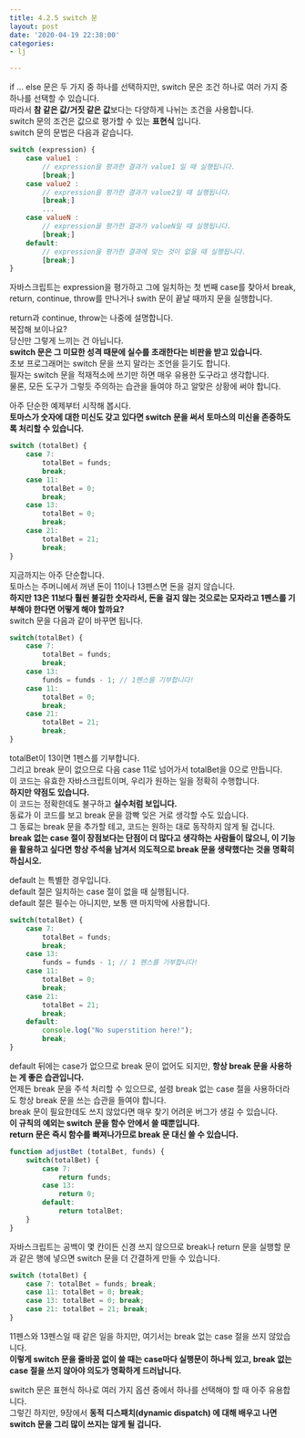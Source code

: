 ```yaml
---
title: 4.2.5 switch 문
layout: post
date: '2020-04-19 22:38:00'
categories:
- lj

---
```


if ... else 문은 두 가지 중 하나를 선택하지만, switch 문은 조건 하나로 여러 가지 중 하나를 선택할 수 있습니다.  
따라서 **참 같은 값/거짓 같은 값**보다는 다양하게 나뉘는 조건을 사용합니다.  
switch 문의 조건은 값으로 평가할 수 있는 **표현식** 입니다.  
switch 문의 문법은 다음과 같습니다.

```javascript
switch (expression) {
	case value1 :
		// expression을 평과한 결과가 value1 일 때 실행됩니다.
		[break;]
	case value2 :
		// expression을 평가한 결과가 value2일 때 실행됩니다.
		[break;]
		...
	case valueN :
		// expression을 평가한 결과가 valueN일 때 실행됩니다.
		[break;]
	default:
		// expression을 평가한 결과에 맞는 것이 없을 때 실행됩니다.
		[break;]
}
```

자바스크립트는 expression을 평가하고 그에 일치하는 첫 번째 case를 찾아서 break, return, continue, throw를 만나거나 swith 문이 끝날 때까지 문을 실행합니다.  

return과 continue, throw는 나중에 설명합니다.  
복잡해 보이나요?  
당신만 그렇게 느끼는 건 아닙니다.  
**switch 문은 그 미묘한 성격 때문에 실수를 초래한다는 비판을 받고 있습니다.**  
초보 프로그래머는 switch 문을 쓰지 말라는 조언을 듣기도 합니다.  
필자는 switch 문을 적재적소에 쓰기만 하면 매우 유용한 도구라고 생각합니다.  
물론, 모든 도구가 그렇듯 주의하는 습관을 들여야 하고 알맞은 상황에 써야 합니다.  

아주 단순한 예제부터 시작해 봅시다.  
**토마스가 숫자에 대한 미신도 갖고 있다면 switch 문을 써서 토마스의 미신을 존중하도록 처리할 수 있습니다.**

```javascript
switch (totalBet) {
	case 7:
		totalBet = funds;
		break;
	case 11:
		totalBet = 0;
		break;
	case 13:
		totalBet = 0;
		break;
	case 21:
		totalBet = 21;
		break;
}
```

지금까지는 아주 단순합니다.  
토마스는 주머니에서 꺼낸 돈이 11이나 13펜스면 돈을 걸지 않습니다.  
**하지만 13은 11보다 훨씬 불길한 숫자라서, 돈을 걸지 않는 것으로는 모자라고 1펜스를 기부해야 한다면 어떻게 해야 할까요?**  
switch 문을 다음과 같이 바꾸면 됩니다.

```javascript
switch(totalBet) {
	case 7:
		totalBet = funds;
		break;
	case 13:
		funds = funds - 1; // 1펜스를 기부합니다!
	case 11: 
		totalBet = 0;
		break;
	case 21:
		totalBet = 21;
		break;
}
```

totalBet이 13이면 1펜스를 기부합니다.  
그리고 break 문이 없으므로 다음 case 11로 넘어가서 totalBet을 0으로 만듭니다.  
이 코드는 유효한 자바스크립트이며, 우리가 원하는 일을 정확히 수행합니다.  
**하지만 약점도 있습니다.**  
이 코드는 정확한데도 불구하고 **실수처럼 보입니다.**  
동료가 이 코드를 보고 break 문을 깜빡 잊은 거로 생각할 수도 있습니다.  
그 동료는 break 문을 추가할 테고, 코드는 원하는 대로 동작하지 않게 될 겁니다.  
**break 없는 case 절이 장점보다는 단점이 더 많다고 생각하는 사람들이 많으니, 이 기능을 활용하고 싶다면 항상 주석을 남겨서 의도적으로 break 문을 생략했다는 것을 명확히 하십시오.**

default 는 특별한 경우입니다.  
default 절은 일치하는 case 절이 없을 때 실행됩니다.  
default 절은 필수는 아니지만, 보통 땐 마지막에 사용합니다.

```javascript
switch(totalBet) {
	case 7:
		totalBet = funds;
		break;
	case 13:
		funds = funds - 1; // 1 펜스를 기부합니다!
	case 11:
		totalBet = 0;
		break;
	case 21:
		totalBet = 21;
		break;
	default:
		console.log("No superstition here!");
		break;
}
```

default 뒤에는 case가 없으므로 break 문이 없어도 되지만, **항상 break 문을 사용하는 게 좋은 습관입니다.**  
언제든 break 문을 주석 처리할 수 있으므로, 설령 break 없는 case 절을 사용하더라도 항상 break 문을 쓰는 습관을 들여야 합니다.  
break 문이 필요한데도 쓰지 않았다면 매우 찾기 어려운 버그가 생길 수 있습니다.  
**이 규칙의 예외는 switch 문을 함수 안에서 쓸 때뿐입니다.**  
**return 문은 즉시 함수를 빠져나가므로 break 문 대신 쓸 수 있습니다.**

```javascript
function adjustBet (totalBet, funds) {
	switch(totalBet) {
		case 7:
			return funds;
		case 13:
			return 0;
		default:
			return totalBet;
	}
}
```

자바스크립트는 공백이 몇 칸이든 신경 쓰지 않으므로 break나 return 문을 실행할 문과 같은 행에 넣으면 switch 문을 더 간결하게 만들 수 있습니다.

```javascript
switch (totalBet) {
	case 7: totalBet = funds; break;
	case 11: totalBet = 0; break;
	case 13: totalBet = 0; break;
	case 21: totalBet = 21; break;
}
```

11펜스와 13펜스일 때 같은 일을 하지만, 여기서는 break 없는 case 절을 쓰지 않았습니다.  
**이렇게 switch 문을 줄바꿈 없이 쓸 때는 case마다 실행문이 하나씩 있고, break 없는 case 절을 쓰지 않아야 의도가 명확하게 드러납니다.**  

switch 문은 표현식 하나로 여러 가지 옵션 중에서 하나를 선택해야 할 때 아주 유용합니다.  
그렇긴 하지만, 9장에서 **동적 디스패치(dynamic dispatch) 에 대해 배우고 나면 switch 문을 그리 많이 쓰지는 않게 될 겁니다.**